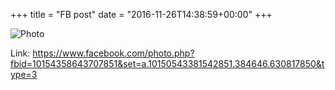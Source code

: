 +++
title = "FB post"
date = "2016-11-26T14:38:59+00:00"
+++



![Photo](https://scontent.xx.fbcdn.net/v/t1.0-0/s130x130/15220043_10154358643707851_955393907666095986_n.jpg?oh=9421fc17f3a06a6493e34228b1964aec&oe=59574EDD)


Link: https://www.facebook.com/photo.php?fbid=10154358643707851&set=a.10150543381542851.384646.630817850&type=3
